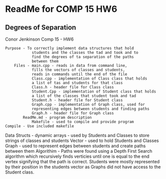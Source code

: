 # ReadMe for COMP 15 HW6
## Degrees of Separation

Conor Jenkinson
Comp 15 - HW6

	Purpose - To correctly implement data structures that hold
                students and the classes the tad and took and to
                find the degrees of ta separation of the paths
                between them
        Files - main.cpp - reads in data from command line,
                fills the vectors of classes and students,
                reads in commands until the end of the file
                Class.cpp - implementation of Class class that holds
                a list of tas and students for that class
                Class.h - header file for Class class
                Student.Cpp - implementation of Student class that holds
                a list of the classes that student took and tad
                Student.h - header file for Student class
                Graph.cpp - implementation of Graph class, used for 
                representing edges between students and finding paths
                Graph.h - header file for Graph class  
      	    ReadMe.md - program description
                Makefile - used to compile and provide program
	Compile - Use included makefile

 Data Structs - dynamic arrays - used by Students and Classes to
                store strings of classes and students 
                Vector<int> - used to hold Students and Classes
                Graph - used to represent edges between students and 
                create paths between them
   Algorithim - Paths were found using a Depth First Search algorithm
                which recursively finds verticies until one is equal to the
                end vertex signifying that the path is correct. Students were
                mostly represented by their position in the students vector
                as Graphs did not have access to the Student class.  